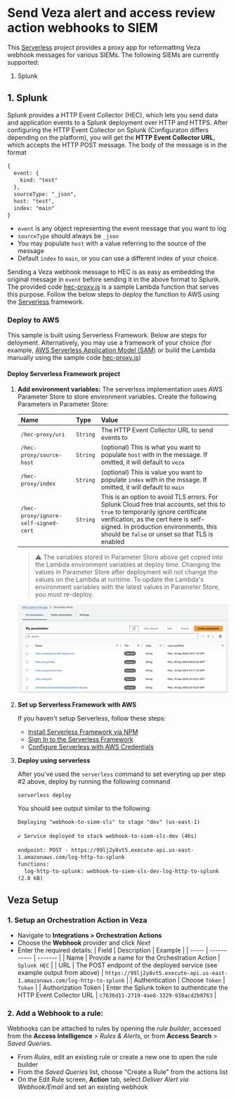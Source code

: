 
# Send Veza alert and access review action webhooks to SIEM

This [Serverless](https://www.serverless.com/) project provides a proxy app for reformatting Veza webhook messages for various SIEMs. The following SIEMs are currently supported:
1. Splunk

## 1. Splunk
Splunk provides a HTTP Event Collector (HEC), which lets you send data and application events to a Splunk deployment over HTTP and HTTPS. After configuring the HTTP Event Collector on Splunk (Configuraton differs depending on the platform), you will get the **HTTP Event Collector URL**, which accepts the HTTP POST message. The body of the message is in the format

```
{
  event: {
    kind: "test"
  },
  sourceType: "_json",
  host: "test",
  index: "main"
}
```
* `event` is any object representing the event message that you want to log
* `sourceType` should always be `_json`
* You may populate `host` with a value referring to the source of the message
* Default `index` to `main`, or you can use a different index of your choice.

Sending a Veza webhook message to HEC is as easy as embedding the original message in `event` before sending it in the above format to Splunk. The provided code [hec-proxy.js](./handlers/hec-proxy.js) is a sample Lambda function that serves this purpose. Follow the below steps to deploy the function to AWS using the [Serverless](https://www.serverless.com/) framework.

### Deploy to AWS

This sample is built using Serverless Framework. Below are steps for deloyment. Alternatively, you may use a framework of your choice (for example, [AWS Serverless Application Model (SAM)](https://aws.amazon.com/serverless/sam/) or build the Lambda manually using the sample code [hec-proxy.js](./handlers/hec-proxy.js))

#### Deploy Serverless Framework project

1. **Add environment variables:**
  The serverlsss implementation uses AWS Parameter Store to store environment variables. Create the following Parameters in Parameter Store:  

    | Name | Type | Value |
    | ---- | ---- | ----- |
    | `/hec-proxy/uri` | `String` | The HTTP Event Collector URL to send events to |
    | `/hec-proxy/source-host` | `String` | (optional) This is what you want to populate `host` with in the message. If omitted, it will default to `veza` |
    | `/hec-proxy/index` | `String` | (optional) This is value you want to populate `index` with in the mssage. If omitted, it will default to `main` |
    | `/hec-proxy/ignore-self-signed-cert` | `String` | This is an option to avoid TLS errors. For Splunk Cloud free trial accounts, set this to `true` to temporarily ignore certificate verification, as the cert here is self-signed. In production environments, this should be `false` or unset so that TLS is enabled |

    > ⚠️ The variables stored in Parameter Store above get copied into the Lambda environment variables at deploy time. Changing the values in Parameter Store after deployment will not change the values on the Lambda at runtime. To update the Lambda's environment variables with the latest values in Parameter Store, you must re-deploy.

    ![screenshot](./img/parameter-store.png)


2. **Set up Serverless Framework with AWS**

    If you haven't setup Serverless, follow these steps: 
    * [Install Serverless Framework via NPM](https://www.serverless.com/framework/docs/getting-started#install-the-serverless-framework-via-npm)
    * [Sign In to the Serverless Framework](https://www.serverless.com/framework/docs/getting-started#signing-in)
    * [Configure Serverless with AWS Credentials](https://www.serverless.com/framework/docs/getting-started#setting-up-aws-credentials)


3. **Deploy using serverless**

    After you've used the `serverless` command to set everyting up per step #2 above, deploy by running the following command

    ```
    serverless deploy
    ```

    You should see output similar to the following: 
    ```
    Deploying "webhook-to-siem-sls" to stage "dev" (us-east-1)

    ✔ Service deployed to stack webhook-to-siem-sls-dev (46s)

    endpoint: POST - https://99lj2y8vt5.execute-api.us-east-1.amazonaws.com/log-http-to-splunk
    functions:
      log-http-to-splunk: webhook-to-siem-sls-dev-log-http-to-splunk (2.8 kB)
    ```

## Veza Setup

### 1. Setup an Orchestration Action in Veza

* Navigate to **Integrations > Orchestration Actions** 
* Choose the **Webhook** provider and click *Next*
* Enter the required details:
  | Field | Description | Example |
  | ----- | ----------- | ------- |
  | Name  | Provide a name for the Orchestration Action | `Splunk HEC` |
  | URL   | The POST endpoint of the deployed service (see example output from above) | `https://99lj2y8vt5.execute-api.us-east-1.amazonaws.com/log-http-to-splunk` |
  | Authentication | Choose `Token` | `Token` |
  | Authorization Token | Enter the Splunk token to authenticate the HTTP Event Collector URL | `c7636d11-2719-4ae8-3329-938acd2b8763` |

### 2. Add a Webhook to a rule:
Webhooks can be attached to rules by opening the *rule builder*, accessed from the **Access Intelligence** > *Rules & Alerts*, or from **Access Search** > *Saved Queries*.
* From *Rules*, edit an existing rule or create a new one to open the rule builder
* From the *Saved Queries* list, choose "Create a Rule" from the actions list
* On the Edit Rule screen, **Action** tab, select *Deliver Alert via Webhook/Email* and set an existing webhook

